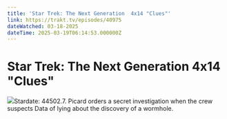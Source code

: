 ```yaml
---
title: 'Star Trek: The Next Generation  4x14 "Clues"' 
link: https://trakt.tv/episodes/40975
dateWatched: 03-18-2025
dateTime: 2025-03-19T06:14:53.000000Z
---
```

# Star Trek: The Next Generation  4x14 "Clues"

![](https://walter-r2.trakt.tv/images/episodes/000/040/975/screenshots/thumb/0818e56bc2.jpg)Stardate: 44502.7. Picard orders a secret investigation when the crew suspects Data of lying about the discovery of a wormhole.